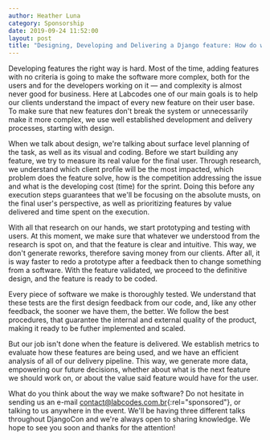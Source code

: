 ```yaml
---
author: Heather Luna
category: Sponsorship
date: 2019-09-24 11:52:00
layout: post
title: "Designing, Developing and Delivering a Django feature: How do we do it?"
---
```


Developing features the right way is hard. Most of the time, adding features with no criteria is going to make the software more complex, both for the users and for the developers working on it — and complexity is almost never good for business. Here at Labcodes one of our main goals is to help our clients understand the impact of every new feature on their user base. To make sure that new features don't break the system or unnecessarily make it more complex, we use well established development and delivery processes, starting with design.

When we talk about design, we're talking about surface level planning of the task, as well as its visual and coding. Before we start building any feature, we try to measure its real value for the final user. Through research, we understand which client profile will be the most impacted, which problem does the feature solve, how is the competition addressing the issue and what is the developing cost (time) for the sprint. Doing this before any execution steps guarantees that we'll be focusing on the absolute musts, on the final user's perspective, as well as prioritizing features by value delivered and time spent on the execution.

With all that research on our hands, we start prototyping and testing with users. At this moment, we make sure that whatever we understood from the research is spot on, and that the feature is clear and intuitive. This way, we don't generate reworks, therefore saving money from our clients. After all, it is way faster to redo a prototype after a feedback then to change something from a software. With the feature validated, we proceed to the definitive design, and the feature is ready to be coded.

Every piece of software we make is thoroughly tested. We understand that these tests are the first design feedback from our code, and, like any other feedback, the sooner we have them, the better. We follow the best procedures, that guarantee the internal and external quality of the product, making it ready to be futher implemented and scaled.

But our job isn't done when the feature is delivered. We establish metrics to evaluate how these features are being used, and we have an efficient analysis of all of our delivery pipeline. This way, we generate more data, empowering our future decisions, whether about what is the next feature we should work on, or about the value said feature would have for the user.

What do you think about the way we make software? Do not hesitate in sending us an e-mail [contact@labcodes.com.br](mailto:contact@labcodes.com.br){:rel="sponsored"}, or talking to us anywhere in the event. We'll be having three different talks throughout DjangoCon and we're always open to sharing knowledge. We hope to see you soon and thanks for the attention!
